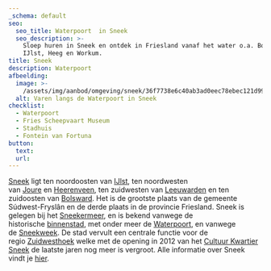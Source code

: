 ```yaml
---
_schema: default
seo:
  seo_title: Waterpoort  in Sneek
  seo_description: >-
    Sloep huren in Sneek en ontdek in Friesland vanaf het water o.a. Bolsward,
    IJlst, Heeg en Workum.
title: Sneek
description: Waterpoort
afbeelding:
  image: >-
    /assets/img/aanbod/omgeving/sneek/36f7738e6c40ab3ad0eec78ebec121d993227c65.jpeg
  alt: Varen langs de Waterpoort in Sneek
checklist:
  - Waterpoort
  - Fries Scheepvaart Museum
  - Stadhuis
  - Fontein van Fortuna
button:
  text:
  url:
---
```


<a target="_blank" rel="noopener" href="https://www.sneek.nl/nl/">Sneek</a> ligt ten noordoosten van&nbsp;<a target="_blank" rel="noopener" href="https://nl.wikipedia.org/wiki/IJlst_(stad)">IJlst</a>, ten noordwesten van&nbsp;<a target="_blank" rel="noopener" href="https://nl.wikipedia.org/wiki/Joure">Joure</a>&nbsp;en&nbsp;<a target="_blank" rel="noopener" href="https://nl.wikipedia.org/wiki/Heerenveen_(plaats)">Heerenveen</a>, ten zuidwesten van&nbsp;<a target="_blank" rel="noopener" href="https://nl.wikipedia.org/wiki/Leeuwarden_(stad)">Leeuwarden</a>&nbsp;en ten zuidoosten van&nbsp;<a target="_blank" rel="noopener" href="https://nl.wikipedia.org/wiki/Bolsward">Bolsward</a>. Het is de grootste plaats van de gemeente S&uacute;dwest-Frysl&acirc;n en de derde plaats in de provincie Friesland. Sneek is gelegen bij het&nbsp;<a target="_blank" rel="noopener" href="https://nl.wikipedia.org/wiki/Sneekermeer">Sneekermeer</a>, en is bekend vanwege de historische&nbsp;<a target="_blank" rel="noopener" href="https://nl.wikipedia.org/wiki/Binnenstad_(Sneek)">binnenstad</a>, met onder meer de&nbsp;<a target="_blank" rel="noopener" href="https://nl.wikipedia.org/wiki/Waterpoort_(Sneek)">Waterpoort</a>, en vanwege de&nbsp;<a target="_blank" rel="noopener" href="https://nl.wikipedia.org/wiki/Sneekweek">Sneekweek</a>. De stad vervult een centrale functie voor de regio&nbsp;<a target="_blank" rel="noopener" href="https://nl.wikipedia.org/wiki/Zuidwesthoek_(Friesland)">Zuidwesthoek</a>&nbsp;welke met de opening in 2012 van het <a target="_blank" rel="noopener" href="https://cultuurkwartier.nl">Cultuur Kwartier Sneek</a>&nbsp;de laatste jaren nog meer is vergroot. Alle informatie over Sneek vindt je <a target="_blank" rel="noopener" href="https://www.sneek.nl/nl/">hier</a>.
